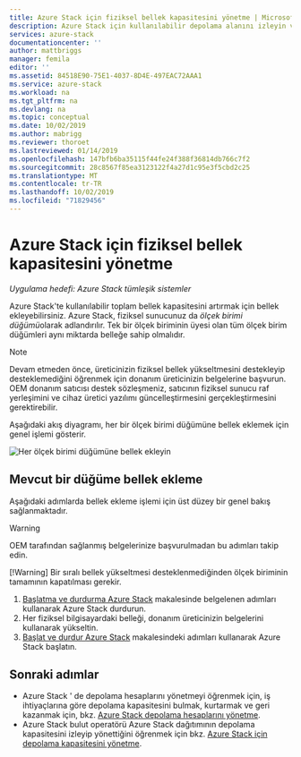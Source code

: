 ```yaml
---
title: Azure Stack için fiziksel bellek kapasitesini yönetme | Microsoft Docs
description: Azure Stack için kullanılabilir depolama alanını izleyin ve yönetin.
services: azure-stack
documentationcenter: ''
author: mattbriggs
manager: femila
editor: ''
ms.assetid: 84518E90-75E1-4037-8D4E-497EAC72AAA1
ms.service: azure-stack
ms.workload: na
ms.tgt_pltfrm: na
ms.devlang: na
ms.topic: conceptual
ms.date: 10/02/2019
ms.author: mabrigg
ms.reviewer: thoroet
ms.lastreviewed: 01/14/2019
ms.openlocfilehash: 147bfb6ba35115f44fe24f388f36814db766c7f2
ms.sourcegitcommit: 28c8567f85ea3123122f4a27d1c95e3f5cbd2c25
ms.translationtype: MT
ms.contentlocale: tr-TR
ms.lasthandoff: 10/02/2019
ms.locfileid: "71829456"
---
```

# <a name="manage-physical-memory-capacity-for-azure-stack"></a>Azure Stack için fiziksel bellek kapasitesini yönetme

*Uygulama hedefi: Azure Stack tümleşik sistemler*

Azure Stack'te kullanılabilir toplam bellek kapasitesini artırmak için bellek ekleyebilirsiniz. Azure Stack, fiziksel sunucunuz da *ölçek birimi düğümü*olarak adlandırılır. Tek bir ölçek biriminin üyesi olan tüm ölçek birim düğümleri aynı miktarda belleğe sahip olmalıdır.

> [!note]  
> Devam etmeden önce, üreticinizin fiziksel bellek yükseltmesini destekleyip desteklemediğini öğrenmek için donanım üreticinizin belgelerine başvurun. OEM donanım satıcısı destek sözleşmeniz, satıcının fiziksel sunucu raf yerleşimini ve cihaz üretici yazılımı güncelleştirmesini gerçekleştirmesini gerektirebilir.

Aşağıdaki akış diyagramı, her bir ölçek birimi düğümüne bellek eklemek için genel işlemi gösterir.

![Her ölçek birimi düğümüne bellek ekleyin](media/azure-stack-manage-storage-physical-capacity/process-to-add-memory-to-scale-unit.png)

## <a name="add-memory-to-an-existing-node"></a>Mevcut bir düğüme bellek ekleme
Aşağıdaki adımlarda bellek ekleme işlemi için üst düzey bir genel bakış sağlanmaktadır. 

> [!Warning]
> OEM tarafından sağlanmış belgelerinize başvurulmadan bu adımları takip edin.
> 
> [!Warning]
> Bir sıralı bellek yükseltmesi desteklenmediğinden ölçek biriminin tamamının kapatılması gerekir.

1. [Başlatma ve durdurma Azure Stack](azure-stack-start-and-stop.md) makalesinde belgelenen adımları kullanarak Azure Stack durdurun.
2. Her fiziksel bilgisayardaki belleği, donanım üreticinizin belgelerini kullanarak yükseltin.
3. [Başlat ve durdur Azure Stack](azure-stack-start-and-stop.md) makalesindeki adımları kullanarak Azure Stack başlatın.

## <a name="next-steps"></a>Sonraki adımlar

 - Azure Stack ' de depolama hesaplarını yönetmeyi öğrenmek için, iş ihtiyaçlarına göre depolama kapasitesini bulmak, kurtarmak ve geri kazanmak için, bkz. [Azure Stack depolama hesaplarını yönetme](azure-stack-manage-storage-accounts.md).
 - Azure Stack bulut operatörü Azure Stack dağıtımının depolama kapasitesini izleyip yönettiğini öğrenmek için bkz. [Azure Stack için depolama kapasitesini yönetme](azure-stack-manage-storage-shares.md). 
